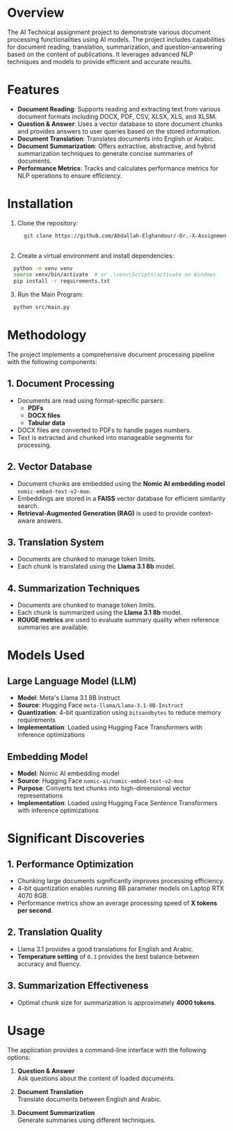 # Overview

The AI Technical assignment project to demonstrate various document processing functionalities using AI models. The project includes capabilities for document reading, translation, summarization, and question-answering based on the content of publications. It leverages advanced NLP techniques and models to provide efficient and accurate results.

# Features

- **Document Reading**: Supports reading and extracting text from various document formats including DOCX, PDF, CSV, XLSX, XLS, and XLSM.
- **Question & Answer**: Uses a vector database to store document chunks and provides answers to user queries based on the stored information.
- **Document Translation**: Translates documents into English or Arabic.
- **Document Summarization**: Offers extractive, abstractive, and hybrid summarization techniques to generate concise summaries of documents.
- **Performance Metrics**: Tracks and calculates performance metrics for NLP operations to ensure efficiency.

# Installation

1. Clone the repository:
   ```bash
     git clone https://github.com/Abdallah-Elghandour/-Dr.-X-Assignment.git
  
2. Create a virtual environment and install dependencies:
  ```bash
    python -m venv venv
    source venv/bin/activate  # or .\venv\Scripts\activate on Windows
    pip install -r requirements.txt
  ```
3. Run the Main Program:
  ```bash
    python src/main.py
  ```


# Methodology

The project implements a comprehensive document processing pipeline with the following components:

## 1. Document Processing

- Documents are read using format-specific parsers:
  - **PDFs**
  - **DOCX files**
  - **Tabular data**
- DOCX files are converted to PDFs to handle pages numbers.
- Text is extracted and chunked into manageable segments for processing.

## 2. Vector Database

- Document chunks are embedded using the **Nomic AI embedding model** `nomic-embed-text-v2-moe`.
- Embeddings are stored in a **FAISS** vector database for efficient similarity search.
- **Retrieval-Augmented Generation (RAG)** is used to provide context-aware answers.

## 3. Translation System

- Documents are chunked to manage token limits.
- Each chunk is translated using the **Llama 3.1 8b** model.


## 4. Summarization Techniques

- Documents are chunked to manage token limits.
- Each chunk is summarized using the **Llama 3.1 8b** model.
- **ROUGE metrics** are used to evaluate summary quality when reference summaries are available.

# Models Used

## Large Language Model (LLM)

- **Model**: Meta's Llama 3.1 8B Instruct  
- **Source**: Hugging Face `meta-llama/Llama-3.1-8B-Instruct`  
- **Quantization**: 4-bit quantization using `bitsandbytes` to reduce memory requirements  
- **Implementation**: Loaded using Hugging Face Transformers with inference optimizations

## Embedding Model

- **Model**: Nomic AI embedding model
- **Source**: Hugging Face `nomic-ai/nomic-embed-text-v2-moe` 
- **Purpose**: Converts text chunks into high-dimensional vector representations  
- **Implementation**: Loaded using Hugging Face Sentence Transformers with inference optimizations

# Significant Discoveries

## 1. Performance Optimization

- Chunking large documents significantly improves processing efficiency.
- 4-bit quantization enables running 8B parameter models on Laptop RTX 4070 8GB.
- Performance metrics show an average processing speed of **X tokens per second**.

## 2. Translation Quality

- Llama 3.1 provides a good translations for English and Arabic.
- **Temperature setting** of `0.3` provides the best balance between accuracy and fluency.

## 3. Summarization Effectiveness

- Optimal chunk size for summarization is approximately **4000 tokens**.

# Usage

The application provides a command-line interface with the following options:

1. **Question & Answer**  
   Ask questions about the content of loaded documents.

2. **Document Translation**  
   Translate documents between English and Arabic.

3. **Document Summarization**  
   Generate summaries using different techniques.
